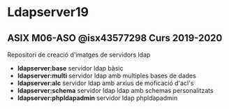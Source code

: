 # Ldapserver19  
## ASIX M06-ASO @isx43577298 Curs 2019-2020  


Repositori de creació d'imatges de servidors ldap

+ __ldapserver:base__ servidor ldap bàsic
+ __ldapserver:multi__ servidor ldap amb multiples bases de dades
+ __ldapserver:alc__ servidor ldap amb arxius de moficació d'acl's
+ __ldapserver:schema__ servidor ldap ldap amb schemas personalitzats
+ __ldapserver:phpldapadmin__ servidor ldap phpldapadmin


